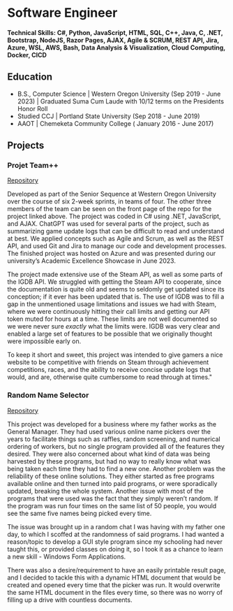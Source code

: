 # Software Engineer

#### Technical Skills: C#, Python, JavaScript,  HTML, SQL, C++, Java, C, .NET, Bootstrap, NodeJS, Razor Pages, AJAX, Agile & SCRUM, REST API, Jira, Azure, WSL, AWS, Bash, Data Analysis & Visualization, Cloud Computing, Docker, CICD 

## Education
- B.S., Computer Science | Western Oregon University (Sep 2019 - June 2023) | Graduated Suma Cum Laude with 10/12 terms on the Presidents Honor Roll
- Studied CCJ | Portland State University (Sep 2018 - June 2019)
- AAOT | Chemeketa Community College ( January 2016 - June 2017)

## Projects
### Projet Team++
[Repository](https://github.com/JustinDavis7/ProjectTeamPlus)

Developed as part of the Senior Sequence at Western Oregon University over the course of six 2-week sprints, in teams of four. The other three members of the team can be seen on the front page of the repo for the project linked above. The project was coded in C# using .NET, JavaScript, and AJAX. ChatGPT was used for several parts of the project, such as summarizing game update logs that can be difficult to read and understand at best. We applied concepts such as Agile and Scrum, as well as the REST API, and used Git and Jira to manage our code and development processes. The finished project was hosted on Azure and was presented during our university’s Academic Excellence Showcase in June 2023.

The project made extensive use of the Steam API, as well as some parts of the IGDB API. We struggled with getting the Steam API to cooperate, since the documentation is quite old and seems to seldomly get updated since its conception; if it ever has been updated that is. The use of IGDB was to fill a gap in the unmentioned usage limitations and issues we had with Steam, where we were continuously hitting their call limits and getting our API token muted for hours at a time. These limits are not well documented so we were never sure _exactly_ what the limits were. IGDB was very clear and enabled a large set of features to be possible that we originally thought were impossible early on.

To keep it short and sweet, this project was intended to give gamers a nice website to be competitive with friends on Steam through achievement competitions, races, and the ability to receive concise update logs that would, and are, otherwise quite cumbersome to read through at times."

### Random Name Selector
[Repository](https://github.com/JustinDavis7/my-code-playground/tree/main/Demos/Raffle%20C%23%20Desktop%20Application/Raffler)

This project was developed for a business where my father works as the General Manager. They had used various online name pickers over the years to facilitate things such as raffles, random screening, and numerical ordering of workers, but no single program provided all of the features they desired. They were also concerned about what kind of data was being harvested by these programs, but had no way to really know what was being taken each time they had to find a new one. Another problem was the reliability of these online solutions. They either started as free programs available online and then turned into paid programs, or were sporadically updated, breaking the whole system. Another issue with most of the programs that were used was the fact that they simply weren’t random. If the program was run four times on the same list of 50 people, you would see the same five names being picked every time.

The issue was brought up in a random chat I was having with my father one day, to which I scoffed at the randomness of said programs. I had wanted a reason/topic to develop a GUI style program since my schooling had never taught this, or provided classes on doing it, so I took it as a chance to learn a new skill - Windows Form Applications.

There was also a desire/requirement to have an easily printable result page, and I decided to tackle this with a dynamic HTML document that would be created and opened every time that the picker was run. It would overwrite the same HTML document in the files every time, so there was no worry of filling up a drive with countless documents.
